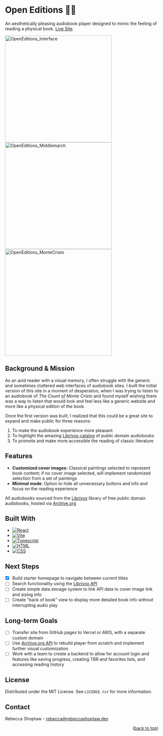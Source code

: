 # Open Editions 📖✨
An aesthetically pleasing audiobook player designed to mimic the feeling of reading a physical book. [Live Site](https://rebeccashoptaw.dev/open-editions/).

<img width="350px" alt="OpenEditions_Interface" src="https://github.com/rebecca-shoptaw/open-editions/assets/140550988/4379aed8-72a1-47e8-a4fd-545f31896125">
<img width="350px" alt="OpenEditions_Middlemarch" src="https://github.com/rebecca-shoptaw/open-editions/assets/140550988/7e81d5f9-a511-4554-8323-ef3628007fea">
<img width="350px" alt="OpenEditions_MonteCristo" src="https://github.com/rebecca-shoptaw/open-editions/assets/140550988/563459f9-3985-4d53-a5f3-9b5c76630f47">

## Background & Mission
As an avid reader with a visual memory, I often struggle with the generic and sometimes cluttered web interfaces of audiobook sites. I built the initial version of this site in a moment of desperation, when I was trying to listen to an audiobook of *The Count of Monte Cristo* and found myself wishing there was a way to listen that would look and feel less like a generic website and more like a physical edition of the book. 

Once the first version was built, I realized that this could be a great site to expand and make public for three reasons:
1. To make the audiobook experience more pleasant
2. To highlight the amazing [Librivox catalog](https://librivox.org/) of public domain audiobooks
3. To promote and make more accessible the reading of classic literature

## Features
- **Customized cover images:** Classical paintings selected to represent book content; if no cover image selected, will implement randomized selection from a set of paintings
- **Minimal mode**: Option to hide all unnecessary buttons and info and focus on the reading experience

All audiobooks sourced from the [Librivox](https://librivox.org/) library of free public domain audiobooks, hosted via [Archive.org](https://archive.org/)


## Built With
- [![React][React-icon]][React-url]
- [![Vite][Vite-icon]][Vite-url]
- [![Typescript][TS-icon]][TS-url]
- [![HTML][HTML-icon]][HTML-url]
- [![CSS][CSS-icon]][CSS-url]

## Next Steps
- [x] Build starter homepage to navigate between current titles
- [ ] Search functionality using the [Librivox API](https://librivox.org/api/info)
- [ ] Create simple data storage system to link API data to cover image link and sizing info
- [ ] Create "back of book" view to display more detailed book info without interrupting audio play

## Long-term Goals
- [ ] Transfer site from GitHub pages to Vercel or AWS, with a separate custom domain
- [ ] Use [Archive.org API](https://archive.org/developers/index.html) to rebuild player from scratch and implement further visual customization
- [ ] Work with a team to create a backend to allow for account login and features like saving progress, creating TBR and favorites lists, and accessing reading history

## License

Distributed under the MIT License. See `LICENSE.txt` for more information.

## Contact
Rebecca Shoptaw - [rebecca@rebeccashoptaw.dev](mailto:rebecca@rebeccashoptaw.dev) 

<p align="right">(<a href="#readme-top">back to top</a>)</p>


<!-- Links and Icons --> 
[React-icon]: https://img.shields.io/badge/React-20232A?style=for-the-badge&logo=react&logoColor=61DAFB
[React-url]: https://react.dev/
[Vite-icon]: https://img.shields.io/badge/-Vite-20232A?style=for-the-badge&logo=vite&logoColor=646CFF
[Vite-url]: https://vitejs.dev/
[TS-icon]: https://img.shields.io/badge/-Typescript-20232A?style=for-the-badge&logo=typescript&logoColor=3178C6
[TS-url]: https://www.typescriptlang.org/
[HTML-icon]: https://img.shields.io/badge/-HTML5-20232A?style=for-the-badge&logo=html5&logoColor=E34F26
[HTML-url]: https://www.w3schools.com/html/
[CSS-icon]: https://img.shields.io/badge/-CSS3-20232A?style=for-the-badge&logo=css3&logoColor=1572B6
[CSS-url]: https://www.w3schools.com/css/




